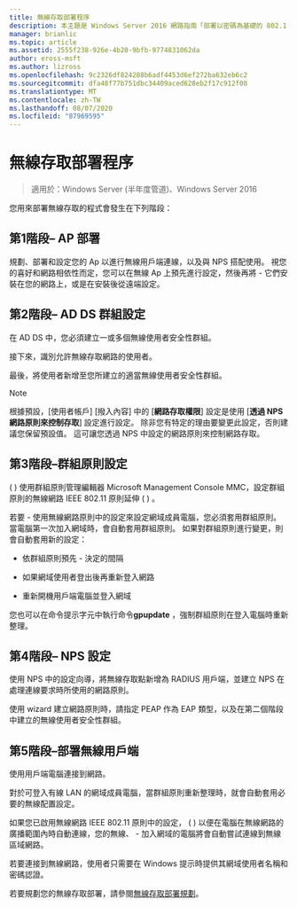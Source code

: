 ```yaml
---
title: 無線存取部署程序
description: 本主題是 Windows Server 2016 網路指南「部署以密碼為基礎的 802.1 X 驗證無線存取」的一部分
manager: brianlic
ms.topic: article
ms.assetid: 2555f238-926e-4b20-9bfb-9774831062da
author: eross-msft
ms.author: lizross
ms.openlocfilehash: 9c2326df824288b6adf4453d6ef272ba632eb6c2
ms.sourcegitcommit: dfa48f77b751dbc34409aced628eb2f17c912f08
ms.translationtype: MT
ms.contentlocale: zh-TW
ms.lasthandoff: 08/07/2020
ms.locfileid: "87969595"
---
```

# <a name="wireless-access-deployment-process"></a>無線存取部署程序

>適用於：Windows Server (半年度管道)、Windows Server 2016

您用來部署無線存取的程式會發生在下列階段：

## <a name="stage-1--ap-deployment"></a>第1階段– AP 部署

規劃、部署和設定您的 Ap 以進行無線用戶端連線，以及與 NPS 搭配使用。 視您的喜好和網路相依性而定，您可以在無線 Ap 上預先進行設定，然後再將 \- 它們安裝在您的網路上，或是在安裝後從遠端設定。

## <a name="stage-2--adds-group-configuration"></a>第2階段– AD DS 群組設定

在 AD DS 中，您必須建立一或多個無線使用者安全性群組。

接下來，識別允許無線存取網路的使用者。

最後，將使用者新增至您所建立的適當無線使用者安全性群組。

>[!NOTE]
>根據預設，[使用者帳戶] [撥入內容] 中的 [**網路存取權限**] 設定是使用 [**透過 NPS 網路原則來控制存取**] 設定進行設定。 除非您有特定的理由要變更此設定，否則建議您保留預設值。 這可讓您透過 NPS 中設定的網路原則來控制網路存取。

## <a name="stage-3--group-policy-configuration"></a>第3階段–群組原則設定

\( \) 使用群組原則管理編輯器 Microsoft Management Console MMC，設定群組原則的無線網路 IEEE 802.11 原則延伸 \( \) 。

若要 \- 使用無線網路原則中的設定來設定網域成員電腦，您必須套用群組原則。 當電腦第一次加入網域時，會自動套用群組原則。 如果對群組原則進行變更，則會自動套用新的設定：

- 依群組原則預先 \- 決定的間隔

- 如果網域使用者登出後再重新登入網路

- 重新開機用戶端電腦並登入網域

您也可以在命令提示字元中執行命令**gpupdate** ，強制群組原則在登入電腦時重新整理。

## <a name="stage-4--nps-configuration"></a>第4階段– NPS 設定

使用 NPS 中的設定向導，將無線存取點新增為 RADIUS 用戶端，並建立 NPS 在處理連線要求時所使用的網路原則。

使用 wizard 建立網路原則時，請指定 PEAP 作為 EAP 類型，以及在第二個階段中建立的無線使用者安全性群組。

## <a name="stage-5--deploy-wireless-clients"></a>第5階段–部署無線用戶端

使用用戶端電腦連接到網路。

對於可登入有線 LAN 的網域成員電腦，當群組原則重新整理時，就會自動套用必要的無線配置設定。

如果您已啟用無線網路 IEEE 802.11 原則中的設定， \( \) 以便在電腦在無線網路的廣播範圍內時自動連線，您的無線、 \- 加入網域的電腦將會自動嘗試連線到無線區域網路。

若要連接到無線網路，使用者只需要在 Windows 提示時提供其網域使用者名稱和密碼認證。

若要規劃您的無線存取部署，請參閱[無線存取部署規劃](d-wireless-access-planning.md)。
